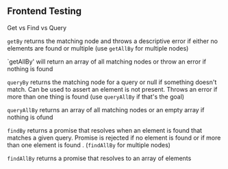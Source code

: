 ## Frontend Testing

Get vs Find vs Query

`getBy` returns the matching node and throws a descriptive error if either no elements are found 
or multiple (use `getAllBy` for multiple nodes)

`getAllBy' will return an array of all matching nodes or throw an error if nothing is found

`queryBy` returns the matching node for a query or null if something doesn't match. Can be used 
to assert an element is not present. Throws an error if more than one thing is found (use 
`queryAllBy` if that's the goal)

`queryAllBy` returns an array of all matching nodes or an empty array if nothing is ofund

`findBy` returns a promise that resolves when an element is found that matches a given query. 
Promise is rejected if no element is found or if more than one element is found . (`findAllBy` 
for multiple nodes)

`findAllBy` returns a promise that resolves to an array of elements


